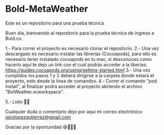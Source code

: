 # Bold-MetaWeather
Este es un repositorio para una prueba técnica

Buen día, bienvenido al repositorio para la prueba técnica de ingreso a Bold.co.

1.- Para correr el proyecto es necesario clonar el repositorio.
2.- Una vez descargado es necesario instalar las librerias (Cocoapods), para ello es necesario tener instalado cocoapods en tu mac, si desconoces como hacerlo aquí te dejo un link con el cual podrás acceder a la liberias: https://guides.cocoapods.org/using/getting-started.html
3.- Una vez cumplidos los pasos 1 y 2 deberá dirigirse a la carpeta donde estará el proyecto, esto desde la línea de comandos.
4.- Correr el comando "pod install", al finalizar podrá acceder al proyecto abriendo el archivo "BolWeather.xcworkspace".

5.- Listo 👍🏽

Cualquier duda o comentario dejo por aquí mi correo electrónico: jairolopezgutierrez@gmail.com

Gracias por la oportunidad 😄🧑🏽‍💻